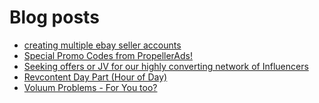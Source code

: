 # Blog posts
<!-- BLOG-POST-LIST:START -->
- [creating multiple ebay seller accounts](https://afflift.com/f/threads/creating-multiple-ebay-seller-accounts.10129/)
- [Special Promo Codes from PropellerAds!](https://afflift.com/f/threads/special-promo-codes-from-propellerads.10122/)
- [Seeking offers or JV for our highly converting network of Influencers](https://afflift.com/f/threads/seeking-offers-or-jv-for-our-highly-converting-network-of-influencers.10130/)
- [Revcontent Day Part &lpar;Hour of Day&rpar;](https://afflift.com/f/threads/revcontent-day-part-hour-of-day.10090/)
- [Voluum Problems - For You too?](https://afflift.com/f/threads/voluum-problems-for-you-too.10124/)
<!-- BLOG-POST-LIST:END -->
